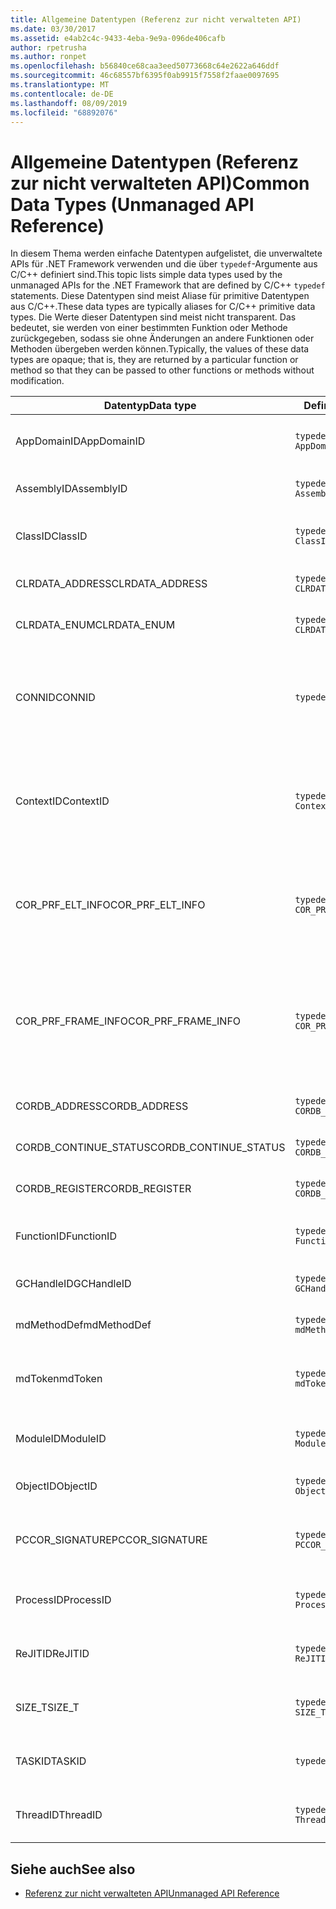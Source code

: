 ```yaml
---
title: Allgemeine Datentypen (Referenz zur nicht verwalteten API)
ms.date: 03/30/2017
ms.assetid: e4ab2c4c-9433-4eba-9e9a-096de406cafb
author: rpetrusha
ms.author: ronpet
ms.openlocfilehash: b56840ce68caa3eed50773668c64e2622a646ddf
ms.sourcegitcommit: 46c68557bf6395f0ab9915f7558f2faae0097695
ms.translationtype: MT
ms.contentlocale: de-DE
ms.lasthandoff: 08/09/2019
ms.locfileid: "68892076"
---
```

# <a name="common-data-types-unmanaged-api-reference"></a><span data-ttu-id="6270b-102">Allgemeine Datentypen (Referenz zur nicht verwalteten API)</span><span class="sxs-lookup"><span data-stu-id="6270b-102">Common Data Types (Unmanaged API Reference)</span></span>
<span data-ttu-id="6270b-103">In diesem Thema werden einfache Datentypen aufgelistet, die unverwaltete APIs für .NET Framework verwenden und die über `typedef`-Argumente aus C/C++ definiert sind.</span><span class="sxs-lookup"><span data-stu-id="6270b-103">This topic lists simple data types used by the unmanaged APIs for the .NET Framework that are defined by C/C++ `typedef` statements.</span></span> <span data-ttu-id="6270b-104">Diese Datentypen sind meist Aliase für primitive Datentypen aus C/C++.</span><span class="sxs-lookup"><span data-stu-id="6270b-104">These data types are typically aliases for C/C++ primitive data types.</span></span> <span data-ttu-id="6270b-105">Die Werte dieser Datentypen sind meist nicht transparent. Das bedeutet, sie werden von einer bestimmten Funktion oder Methode zurückgegeben, sodass sie ohne Änderungen an andere Funktionen oder Methoden übergeben werden können.</span><span class="sxs-lookup"><span data-stu-id="6270b-105">Typically, the values of these data types are opaque; that is, they are returned by a particular function or method so that they can be passed to other functions or methods without modification.</span></span>  
  
|<span data-ttu-id="6270b-106">Datentyp</span><span class="sxs-lookup"><span data-stu-id="6270b-106">Data type</span></span>|<span data-ttu-id="6270b-107">Definition</span><span class="sxs-lookup"><span data-stu-id="6270b-107">Definition</span></span>|<span data-ttu-id="6270b-108">Definiert in</span><span class="sxs-lookup"><span data-stu-id="6270b-108">Defined in</span></span>|<span data-ttu-id="6270b-109">Beschreibung</span><span class="sxs-lookup"><span data-stu-id="6270b-109">Description</span></span>|  
|---------------|----------------|----------------|-----------------|  
|<span data-ttu-id="6270b-110">AppDomainID</span><span class="sxs-lookup"><span data-stu-id="6270b-110">AppDomainID</span></span>|`typedef UINT_PTR AppDomainID;`|<span data-ttu-id="6270b-111">corprof.h</span><span class="sxs-lookup"><span data-stu-id="6270b-111">corprof.h</span></span>|<span data-ttu-id="6270b-112">Der Bezeichner einer Anwendungsdomäne.</span><span class="sxs-lookup"><span data-stu-id="6270b-112">The identifier of an application domain.</span></span>|  
|<span data-ttu-id="6270b-113">AssemblyID</span><span class="sxs-lookup"><span data-stu-id="6270b-113">AssemblyID</span></span>|`typedef UINT_PTR AssemblyID;`|<span data-ttu-id="6270b-114">corprof.h</span><span class="sxs-lookup"><span data-stu-id="6270b-114">corprof.h</span></span>|<span data-ttu-id="6270b-115">Der Bezeichner einer Assembly.</span><span class="sxs-lookup"><span data-stu-id="6270b-115">The identifier of an assembly.</span></span>|  
|<span data-ttu-id="6270b-116">ClassID</span><span class="sxs-lookup"><span data-stu-id="6270b-116">ClassID</span></span>|`typedef UINT_PTR ClassID;`|<span data-ttu-id="6270b-117">corprof.h</span><span class="sxs-lookup"><span data-stu-id="6270b-117">corprof.h</span></span>|<span data-ttu-id="6270b-118">Der Bezeichner einer verwalteten Klasse.</span><span class="sxs-lookup"><span data-stu-id="6270b-118">The identifier of a managed class.</span></span>|  
|<span data-ttu-id="6270b-119">CLRDATA_ADDRESS</span><span class="sxs-lookup"><span data-stu-id="6270b-119">CLRDATA_ADDRESS</span></span>|`typedef ULONG64 CLRDATA_ADDRESS;`|<span data-ttu-id="6270b-120">Clrdata. h</span><span class="sxs-lookup"><span data-stu-id="6270b-120">clrdata.h</span></span>|<span data-ttu-id="6270b-121">Eine 64-Bit-Speicheradresse.</span><span class="sxs-lookup"><span data-stu-id="6270b-121">A 64-bit memory address.</span></span>|
|<span data-ttu-id="6270b-122">CLRDATA_ENUM</span><span class="sxs-lookup"><span data-stu-id="6270b-122">CLRDATA_ENUM</span></span>|`typedef ULONG64 CLRDATA_ADDRESS;`|<span data-ttu-id="6270b-123">Nicht verfügbar</span><span class="sxs-lookup"><span data-stu-id="6270b-123">Not Available</span></span>|<span data-ttu-id="6270b-124">Eine 64-Bit-Speicheradresse.</span><span class="sxs-lookup"><span data-stu-id="6270b-124">A 64-bit memory address.</span></span>|
|<span data-ttu-id="6270b-125">CONNID</span><span class="sxs-lookup"><span data-stu-id="6270b-125">CONNID</span></span>|`typedef DWORD CONNID;`|<span data-ttu-id="6270b-126">cordebug.h, mscoree.h</span><span class="sxs-lookup"><span data-stu-id="6270b-126">cordebug.h, mscoree.h</span></span>|<span data-ttu-id="6270b-127">Die Verbindungs-ID eines Threads ist mit einer Instanz von Microsoft SQL Server verbunden.</span><span class="sxs-lookup"><span data-stu-id="6270b-127">The connection identifier for a thread that is connected to an instance of Microsoft SQL Server.</span></span>|  
|<span data-ttu-id="6270b-128">ContextID</span><span class="sxs-lookup"><span data-stu-id="6270b-128">ContextID</span></span>|`typedef UINT_PTR ContextID;`|<span data-ttu-id="6270b-129">corprof.h</span><span class="sxs-lookup"><span data-stu-id="6270b-129">corprof.h</span></span>|<span data-ttu-id="6270b-130">Der Bezeichner des Kontexts, der mit einem bestimmten verwalteten Thread verknüpft ist.</span><span class="sxs-lookup"><span data-stu-id="6270b-130">The identifier of the context associated with a particular managed thread.</span></span>|  
|<span data-ttu-id="6270b-131">COR_PRF_ELT_INFO</span><span class="sxs-lookup"><span data-stu-id="6270b-131">COR_PRF_ELT_INFO</span></span>|`typedef UINT_PTR COR_PRF_ELT_INFO;`|<span data-ttu-id="6270b-132">corprof.h</span><span class="sxs-lookup"><span data-stu-id="6270b-132">corprof.h</span></span>|<span data-ttu-id="6270b-133">Ein nicht transparenter Handle, der Informationen über einen bestimmten Stapelrahmen repräsentiert.</span><span class="sxs-lookup"><span data-stu-id="6270b-133">An opaque handle that represents information about a particular stack frame.</span></span>|  
|<span data-ttu-id="6270b-134">COR_PRF_FRAME_INFO</span><span class="sxs-lookup"><span data-stu-id="6270b-134">COR_PRF_FRAME_INFO</span></span>|`typedef UINT_PTR COR_PRF_FRAME_INFO;`|<span data-ttu-id="6270b-135">corprof.h</span><span class="sxs-lookup"><span data-stu-id="6270b-135">corprof.h</span></span>|<span data-ttu-id="6270b-136">Ein nicht transparenter Handle, der auf einen Stapelrahmen zeigt.</span><span class="sxs-lookup"><span data-stu-id="6270b-136">An opaque handle that points to a stack frame.</span></span> <span data-ttu-id="6270b-137">Er ist nur gültig während des Rückrufs, an den er übergeben wird.</span><span class="sxs-lookup"><span data-stu-id="6270b-137">It is valid only during the callback to which it is passed.</span></span>|  
|<span data-ttu-id="6270b-138">CORDB_ADDRESS</span><span class="sxs-lookup"><span data-stu-id="6270b-138">CORDB_ADDRESS</span></span>|`typedef ULONG64 CORDB_ADDRESS;`|<span data-ttu-id="6270b-139">cordebug.h</span><span class="sxs-lookup"><span data-stu-id="6270b-139">cordebug.h</span></span>|<span data-ttu-id="6270b-140">Eine Adresse im Speicher.</span><span class="sxs-lookup"><span data-stu-id="6270b-140">An address in memory.</span></span>|  
|<span data-ttu-id="6270b-141">CORDB_CONTINUE_STATUS</span><span class="sxs-lookup"><span data-stu-id="6270b-141">CORDB_CONTINUE_STATUS</span></span>|`typedef DWORD CORDB_CONTINUE_STATUS;`|<span data-ttu-id="6270b-142">cordebug.h</span><span class="sxs-lookup"><span data-stu-id="6270b-142">cordebug.h</span></span>|<span data-ttu-id="6270b-143">Der Status der Fortsetzung.</span><span class="sxs-lookup"><span data-stu-id="6270b-143">The continuation status.</span></span>|  
|<span data-ttu-id="6270b-144">CORDB_REGISTER</span><span class="sxs-lookup"><span data-stu-id="6270b-144">CORDB_REGISTER</span></span>|`typedef ULONG64 CORDB_REGISTER;`|<span data-ttu-id="6270b-145">cordebug.h</span><span class="sxs-lookup"><span data-stu-id="6270b-145">cordebug.h</span></span>|<span data-ttu-id="6270b-146">Der Wert eines CPU-Registers.</span><span class="sxs-lookup"><span data-stu-id="6270b-146">The value of a CPU register.</span></span>|
|<span data-ttu-id="6270b-147">FunctionID</span><span class="sxs-lookup"><span data-stu-id="6270b-147">FunctionID</span></span>|`typedef UINT_PTR FunctionID;`|<span data-ttu-id="6270b-148">corprof.h</span><span class="sxs-lookup"><span data-stu-id="6270b-148">corprof.h</span></span>|<span data-ttu-id="6270b-149">Der Bezeichner einer Funktion oder Methode.</span><span class="sxs-lookup"><span data-stu-id="6270b-149">The identifier of a function or method.</span></span>|  
|<span data-ttu-id="6270b-150">GCHandleID</span><span class="sxs-lookup"><span data-stu-id="6270b-150">GCHandleID</span></span>|`typedef UINT_PTR GCHandleID;`|<span data-ttu-id="6270b-151">corprof.h</span><span class="sxs-lookup"><span data-stu-id="6270b-151">corprof.h</span></span>|<span data-ttu-id="6270b-152">Ein Garbage Collection-Handle.</span><span class="sxs-lookup"><span data-stu-id="6270b-152">A garbage collection handle.</span></span>|  
|<span data-ttu-id="6270b-153">mdMethodDef</span><span class="sxs-lookup"><span data-stu-id="6270b-153">mdMethodDef</span></span>|`typedef mdToken mdMethodDef;`|<span data-ttu-id="6270b-154">cordebug.h</span><span class="sxs-lookup"><span data-stu-id="6270b-154">cordebug.h</span></span>|<span data-ttu-id="6270b-155">Ein Methoden Definitions Token.</span><span class="sxs-lookup"><span data-stu-id="6270b-155">A method definition token.</span></span>|
|<span data-ttu-id="6270b-156">mdToken</span><span class="sxs-lookup"><span data-stu-id="6270b-156">mdToken</span></span>|`typedef UINT32 mdToken;`|<span data-ttu-id="6270b-157">corprof.h</span><span class="sxs-lookup"><span data-stu-id="6270b-157">corprof.h</span></span>|<span data-ttu-id="6270b-158">Ein Metadatentoken (eine Zeile in einer Metadatentabelle).</span><span class="sxs-lookup"><span data-stu-id="6270b-158">A metadata token (a row in a metadata table).</span></span>|  
|<span data-ttu-id="6270b-159">ModuleID</span><span class="sxs-lookup"><span data-stu-id="6270b-159">ModuleID</span></span>|`typedef UINT_PTR ModuleID;`|<span data-ttu-id="6270b-160">corprof.h</span><span class="sxs-lookup"><span data-stu-id="6270b-160">corprof.h</span></span>|<span data-ttu-id="6270b-161">Der Bezeichner eines Assemblymoduls.</span><span class="sxs-lookup"><span data-stu-id="6270b-161">The identifier of an assembly module.</span></span>|  
|<span data-ttu-id="6270b-162">ObjectID</span><span class="sxs-lookup"><span data-stu-id="6270b-162">ObjectID</span></span>|`typedef UINT_PTR ObjectID;`|<span data-ttu-id="6270b-163">corprof.h</span><span class="sxs-lookup"><span data-stu-id="6270b-163">corprof.h</span></span>|<span data-ttu-id="6270b-164">Der Bezeichner eines Objekts.</span><span class="sxs-lookup"><span data-stu-id="6270b-164">The identifier of an object.</span></span>|  
|<span data-ttu-id="6270b-165">PCCOR_SIGNATURE</span><span class="sxs-lookup"><span data-stu-id="6270b-165">PCCOR_SIGNATURE</span></span>|`typedef SIZE_T PCCOR_SIGNATURE;`|<span data-ttu-id="6270b-166">cordebug.h</span><span class="sxs-lookup"><span data-stu-id="6270b-166">cordebug.h</span></span>|<span data-ttu-id="6270b-167">Ein Zeiger auf eine Member-oder Metadatensignatur.</span><span class="sxs-lookup"><span data-stu-id="6270b-167">A pointer to a member or metadata signature.</span></span>|
|<span data-ttu-id="6270b-168">ProcessID</span><span class="sxs-lookup"><span data-stu-id="6270b-168">ProcessID</span></span>|`typedef UINT_PTR ProcessID;`|<span data-ttu-id="6270b-169">corprof.h</span><span class="sxs-lookup"><span data-stu-id="6270b-169">corprof.h</span></span>|<span data-ttu-id="6270b-170">Der Bezeichner eines verwalteten Prozesses.</span><span class="sxs-lookup"><span data-stu-id="6270b-170">The identifier of a managed process.</span></span>|  
|<span data-ttu-id="6270b-171">ReJITID</span><span class="sxs-lookup"><span data-stu-id="6270b-171">ReJITID</span></span>|`typedef UINT_PTR ReJITID;`|<span data-ttu-id="6270b-172">corprof.h</span><span class="sxs-lookup"><span data-stu-id="6270b-172">corprof.h</span></span>|<span data-ttu-id="6270b-173">Der Bezeichner einer mit JIT kompilierten Funktion.</span><span class="sxs-lookup"><span data-stu-id="6270b-173">The identifier of a jitted function.</span></span>|  
|<span data-ttu-id="6270b-174">SIZE_T</span><span class="sxs-lookup"><span data-stu-id="6270b-174">SIZE_T</span></span>|`typedef ULONG_PTR SIZE_T;`|<span data-ttu-id="6270b-175">corsym. h</span><span class="sxs-lookup"><span data-stu-id="6270b-175">corsym.h</span></span>|<span data-ttu-id="6270b-176">Ein Zeiger auf eine 64-Bit-Speicheradresse.</span><span class="sxs-lookup"><span data-stu-id="6270b-176">A pointer to a 64-bit memory address.</span></span>|
|<span data-ttu-id="6270b-177">TASKID</span><span class="sxs-lookup"><span data-stu-id="6270b-177">TASKID</span></span>|`typedef UINT64 TASKID;`|<span data-ttu-id="6270b-178">cordebug.h, mscoree.h</span><span class="sxs-lookup"><span data-stu-id="6270b-178">cordebug.h, mscoree.h</span></span>|<span data-ttu-id="6270b-179">Der Bezeichner einer [ICLRTask](../../../docs/framework/unmanaged-api/hosting/iclrtask-interface.md) -Instanz.</span><span class="sxs-lookup"><span data-stu-id="6270b-179">The identifier of an [ICLRTask](../../../docs/framework/unmanaged-api/hosting/iclrtask-interface.md) instance.</span></span>|  
|<span data-ttu-id="6270b-180">ThreadID</span><span class="sxs-lookup"><span data-stu-id="6270b-180">ThreadID</span></span>|`typedef UINT_PTR ThreadID;`|<span data-ttu-id="6270b-181">corprof.h</span><span class="sxs-lookup"><span data-stu-id="6270b-181">corprof.h</span></span>|<span data-ttu-id="6270b-182">Der Bezeichner eines verwalteten Threads.</span><span class="sxs-lookup"><span data-stu-id="6270b-182">The identifier of a managed thread.</span></span>|  
  
## <a name="see-also"></a><span data-ttu-id="6270b-183">Siehe auch</span><span class="sxs-lookup"><span data-stu-id="6270b-183">See also</span></span>

- [<span data-ttu-id="6270b-184">Referenz zur nicht verwalteten API</span><span class="sxs-lookup"><span data-stu-id="6270b-184">Unmanaged API Reference</span></span>](../../../docs/framework/unmanaged-api/index.md)
